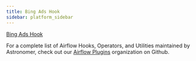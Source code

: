 ```yaml
---
title: Bing Ads Hook
sidebar: platform_sidebar
---
```


[Bing Ads Hook](https://github.com/airflow-plugins/bing_ads_plugin/blob/master/hooks/bing_ads_client_v11_hook.py)

For a complete list of Airflow Hooks, Operators, and Utilities maintained by Astronomer, check out our [Airflow Plugins](https://github.com/airflow-plugins?utf8=%E2%9C%93&q=&type=&language=) organization on Github.
